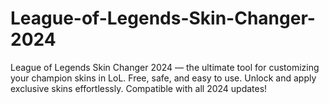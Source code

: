 # League-of-Legends-Skin-Changer-2024
League of Legends Skin Changer 2024 — the ultimate tool for customizing your champion skins in LoL. Free, safe, and easy to use. Unlock and apply exclusive skins effortlessly. Compatible with all 2024 updates!
